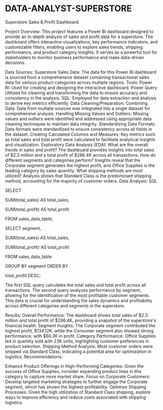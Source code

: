 # DATA-ANALYST-SUPERSTORE
Superstore Sales & Profit Dashboard

Project Overview:
This project features a Power BI dashboard designed to provide an in-depth analysis of sales and profit data for a superstore. The dashboard offers interactive visualizations, key performance indicators, and customizable filters, enabling users to explore sales trends, shipping performance, and product category insights. It serves as a powerful tool for stakeholders to monitor business performance and make data-driven decisions.

Data Sources:
Superstore Sales Data: The data for this Power BI dashboard is sourced from a comprehensive dataset containing transactional sales data for various product categories across multiple regions.
Tools:
Power BI: Used for creating and designing the interactive dashboard.
Power Query: Utilized for cleaning and transforming the data to ensure accuracy and consistency in the analysis.
SQL: Employed for data extraction and analysis to derive key metrics efficiently.
Data Cleaning/Preparation:
Combining Data: Data from multiple sources was integrated into a single dataset for comprehensive analysis.
Handling Missing Values and Outliers: Missing values and outliers were identified and addressed using appropriate data cleaning techniques to maintain data integrity.
Standardizing Data Formats: Data formats were standardized to ensure consistency across all fields in the dataset.
Creating Calculated Columns and Measures: Key metrics such as total sales and total profit were calculated to facilitate analytical insights and visualization.
Exploratory Data Analysis (EDA):
What are the overall trends in sales and profit? The dashboard provides insights into total sales of $2.3 million and a total profit of $286.4K across all transactions.
How do different segments and categories perform? Insights reveal that the Corporate segment generates the highest profit, and Office Supplies is the leading category by sales quantity.
What shipping methods are most utilized? Analysis shows that Standard Class is the predominant shipping method, accounting for the majority of customer orders.
Data Analysis:
SQL

SELECT

SUM(total_sales) AS total_sales,

SUM(total_profit) AS total_profit

FROM
sales_data_table;


SELECT
segment,

SUM(total_sales) AS total_sales,

SUM(total_profit) AS total_profit

FROM
sales_data_table


GROUP BY
segment
ORDER BY

total_profit DESC;


The first SQL query calculates the total sales and total profit across all transactions. The second query analyzes performance by segment, allowing for the identification of the most profitable customer segments. This data is crucial for understanding the sales dynamics and profitability across different categories and segments in the superstore.

Results:
Overall Performance: The dashboard shows total sales of $2.3 million and total profit of $286.4K, providing a snapshot of the superstore's financial health.
Segment Insights: The Corporate segment contributed the highest profit, $134.12K, while the Consumer segment also showed strong performance, with $60.3K in profit.
Category Performance: Office Supplies led in quantity sold with 23K units, highlighting customer preferences in product selection.
Shipping Method Analysis: Most customer orders were shipped via Standard Class, indicating a potential area for optimization in logistics.
Recommendations:

Enhance Product Offerings in High-Performing Categories: Given the success of Office Supplies, consider expanding product lines in this category to capture more market share.
Focus on Corporate Customers: Develop targeted marketing strategies to further engage the Corporate segment, which has shown the highest profitability.
Optimize Shipping Processes: Given the high utilization of Standard Class shipping, explore ways to improve efficiency and reduce costs associated with shipping logistics.
